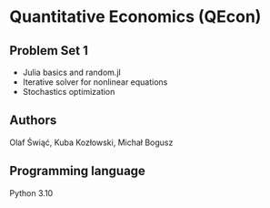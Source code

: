 # Quantitative Economics (QEcon)
## Problem Set 1
* Julia basics and random.jl
* Iterative solver for nonlinear equations
* Stochastics optimization
## Authors
Olaf Świąć, Kuba Kozłowski, Michał Bogusz
## Programming language
Python 3.10
